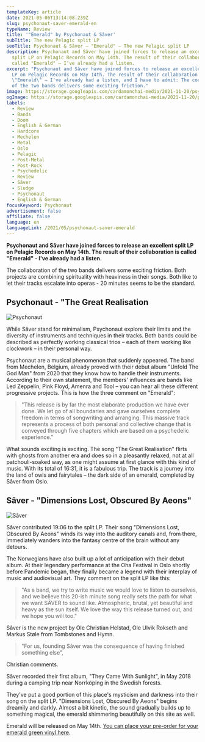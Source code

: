 ```yaml
---
templateKey: article
date: 2021-05-06T13:14:08.239Z
slug: psychonaut-saver-emerald-en
typeName: Review
title: '"Emerald" by Psychonaut & Sâver'
subTitle: The new Pelagic split LP
seoTitle: Psychonaut & Sâver – "Emerald" – The new Pelagic split LP
description: Psychonaut and Sâver have joined forces to release an excellent
  split LP on Pelagic Records on May 14th. The result of their collaboration is
  called "Emerald" – I’ve already had a listen.
excerpt: "Psychonaut and Sâver have joined forces to release an excellent split
  LP on Pelagic Records on May 14th. The result of their collaboration is called
  \"Emerald\" – I've already had a listen, and I have to admit: The cooperation
  of the two bands delivers some exciting friction."
image: https://storage.googleapis.com/cardamonchai-media/2021-11-20/psychonaut-saver-jpg-imagine-080808_29352d_1024_768/640.webp
ogImage: https://storage.googleapis.com/cardamonchai-media/2021-11-20/psychonaut-saver-fb-jpg-imagine-080808_2a3f31_1200_628/640.webp
labels:
  - Review
  - Bands
  - Doom
  - English & German
  - Hardcore
  - Mechelen
  - Metal
  - Oslo
  - Pelagic
  - Post-Metal
  - Post-Rock
  - Psychedelic
  - Review
  - Sâver
  - Sludge
  - Psychonaut
  - English & German
focusKeyword: Psychonaut
advertisement: false
affiliate: false
language: en
languageLink: /2021/05/psychonaut-saver-emerald
---
```


**Psychonaut and Sâver have joined forces to release an excellent split LP on Pelagic Records on May 14th. The result of their collaboration is called "Emerald" - I've already had a listen.**

The collaboration of the two bands delivers some exciting friction. Both projects are combining spirituality with heaviness in their songs. Both like to let their tracks escalate into operas - 20 minutes seems to be the standard.

## Psychonaut - "The Great Realisation

![Psychonaut](https://storage.googleapis.com/cardamonchai-media/2021-11-20/1616079996-1290540695-jpg-imagine-080808_26231d_800_533/640.webp 'Psychonaut')

While Sâver stand for minimalism, Psychonaut explore their limits and the diversity of instruments and techniques in their tracks. Both bands could be described as perfectly working classical trios – each of them working like clockwork – in their personal way.

Psychonaut are a musical phenomenon that suddenly appeared. The band from Mechelen, Belgium, already proved with their debut album "Unfold The God Man" from 2020 that they know how to handle their instruments. According to their own statement, the members' influences are bands like Led Zeppelin, Pink Floyd, Amenra and Tool – you can hear all these different progressive projects. This is how the three comment on "Emerald":

> "This release is by far the most elaborate production we have ever done. We let go of all boundaries and gave ourselves complete freedom in terms of songwriting and arranging. This massive track represents a process of both personal and collective change that is conveyed through five chapters which are based on a psychedelic experience."

What sounds exciting is exciting. The song "The Great Realisation" flirts with ghosts from another era and does so in a pleasantly relaxed, not at all patchouli-soaked way, as one might assume at first glance with this kind of music. With its total of 16:31, it is a fabulous trip. The track is a journey into the land of owls and fairytales – the dark side of an emerald, completed by Sâver from Oslo.

## Sâver - "Dimensions Lost, Obscured By Aeons"

![Sâver](https://storage.googleapis.com/cardamonchai-media/2021-11-20/1616079996-3731191158-jpg-imagine-081818_485760_800_531/640.webp 'Sâver')

Sâver contributed 19:06 to the split LP. Their song "Dimensions Lost, Obscured By Aeons" winds its way into the auditory canals and, from there, immediately wanders into the fantasy centre of the brain without any detours.

The Norwegians have also built up a lot of anticipation with their debut album. At their legendary performance at the Oha Festival in Oslo shortly before Pandemic began, they finally became a legend with their interplay of music and audiovisual art. They comment on the split LP like this:

> "As a band, we try to write music we would love to listen to ourselves, and we believe this 20-ish minute song really sets the path for what we want SÂVER to sound like. Atmospheric, brutal, yet beautiful and heavy as the sun itself. We love the way this release turned out, and we hope you will too."

Sâver is the new project by Ole Christian Helstad, Ole Ulvik Rokseth and Markus Støle from Tombstones and Hymn.

> "For us, founding Sâver was the consequence of having finished something else",

Christian comments.

Sâver recorded their first album, "They Came With Sunlight", in May 2018 during a camping trip near Norrköping in the Swedish forests.

They've put a good portion of this place's mysticism and darkness into their song on the split LP. "Dimensions Lost, Obscured By Aeons" begins dreamily and darkly. Almost a bit kinetic, the sound gradually builds up to something magical, the emerald shimmering beautifully on this site as well.

Emerald will be released on May 14th. [You can place your pre-order for your emerald green vinyl here](https://pelagic-records.com/product/psychonaut-saver-emerald-12-split-lp/).
